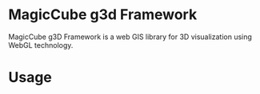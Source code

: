 # MagicCube g3d Framework
MagicCube g3D Framework is a web GIS library for 3D visualization using WebGL technology.

# Usage

